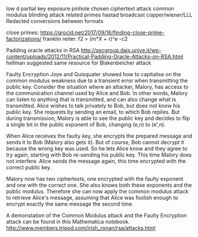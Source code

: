 low d
partial key exposure
pinhole
chosen ciphertext attack
common modulus
blinding attack
related primes
hastad broadcast
copper/wiener/LLL
Redacted
conversions between formats

close primes: https://grocid.net/2017/09/16/finding-close-prime-factorizations/
franklin reiter: f2 = (m*X + r)^e -c2

Padding oracle attacks in RSA
http://secgroup.dais.unive.it/wp-content/uploads/2012/11/Practical-Padding-Oracle-Attacks-on-RSA.html
hellman suggested
same resource for Blakenbeicher attack


Faulty Encryption
Joye and Quisquater showed how to capitalise on the common modulus weakness due to a transient error when transmitting the public key. Consider the situation where an attacker, Malory, has access to the communication channel used by Alice and Bob. In other words, Malory can listen to anything that is transmitted, and can also change what is transmitted. Alice wishes to talk privately to Bob, but does not know his public key. She requests by sending an email, to which Bob replies. But during transmission, Malory is able to see the public key and decides to flip a single bit in the public exponent of Bob, changing (e,n) to (e',n).

When Alice receives the faulty key, she encrypts the prepared message and sends it to Bob (Malory also gets it). But of course, Bob cannot decrypt it because the wrong key was used. So he lets Alice know and they agree to try again, starting with Bob re-sending his public key. This time Malory does not interfere. Alice sends the message again, this time encrypted with the correct public key.

Malory now has two ciphertexts, one encrypted with the faulty exponent and one with the correct one. She also knows both these exponents and the public modulus. Therefore she can now apply the common modulus attack to retrieve Alice's message, assuming that Alice was foolish enough to encrypt exactly the same message the second time.

A demonstation of the Common Modulus attack and the Faulty Encryption attack can be found in this Mathematica notebook.
http://www.members.tripod.com/irish_ronan/rsa/attacks.html



